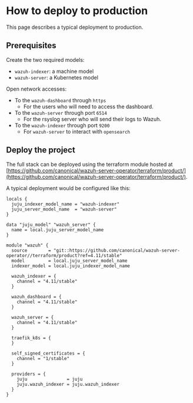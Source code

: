 # How to deploy to production

This page describes a typical deployment to production.

## Prerequisites

Create the two required models:
- `wazuh-indexer`: a machine model
- `wazuh-server`: a Kubernetes model

Open network accesses:
- To the `wazuh-dashboard` through `https`
  - For the users who will need to access the dashboard.
- To the `wazuh-server` through port `6514`
  - For the rsyslog server who will send their logs to Wazuh.
- To the `wazuh-indexer` through port `9200`
  - For `wazuh-server` to interact with `opensearch`

## Deploy the project

The full stack can be deployed using the terraform module hosted at [https://github.com/canonical/wazuh-server-operator/terraform/product/](https://github.com/canonical/wazuh-server-operator/terraform/product/).

A typical deployment would be configured like this:
```
locals {
  juju_indexer_model_name = "wazuh-indexer"
  juju_server_model_name  = "wazuh-server"
}

data "juju_model" "wazuh_server" {
  name = local.juju_server_model_name
}

module "wazuh" {
  source        = "git::https://github.com/canonical/wazuh-server-operator//terraform/product?ref=4.11/stable"
  model         = local.juju_server_model_name
  indexer_model = local.juju_indexer_model_name

  wazuh_indexer = {
    channel = "4.11/stable"
  }

  wazuh_dashboard = {
    channel = "4.11/stable"
  }

  wazuh_server = {
    channel = "4.11/stable"
  }

  traefik_k8s = {
  }

  self_signed_certificates = {
    channel = "1/stable"
  }

  providers = {
    juju               = juju
    juju.wazuh_indexer = juju.wazuh_indexer
  }
}
```
